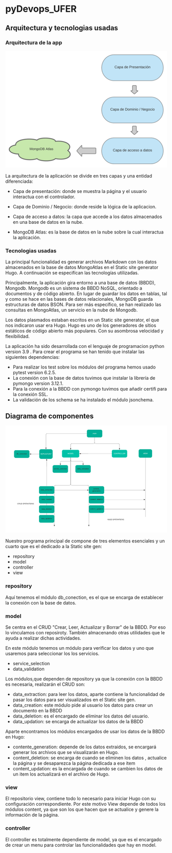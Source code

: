 # pyDevops_UFER

## Arquitectura y tecnologias usadas

### Arquitectura de la app

<img src="./readme_pictures/arquitectura_por_capas_pydevops.png">

La arquitectura de la aplicación se divide en tres capas y una entidad diferenciada:

- Capa de presentación: donde se muestra la página y el usuario interactua con el controlador.

- Capa de Dominio / Negocio: donde reside la lógica de la aplicacion.

- Capa de acceso a datos: la capa que accede a los datos almacenados en una base de datos en la nube.

- MongoDB Atlas: es la base de datos en la nube sobre la cual interactua la aplicación.

### Tecnologias usadas

La principal funcionalidad es generar archivos Markdown con los datos almacenados en la base de datos MongoAtlas en el Static site generator Hugo. A continuación se especifícan las tecnologías utilizadas.

Principalmente, la aplicación gira entorno a una base de datos (BBDD), Mongodb. Mongodb es un sistema de BBDD NoSQL, orientado a documentos y de código abierto. En lugar de guardar los datos en tablas, tal y como se hace en las bases de datos relacionales, MongoDB guarda estructuras de datos BSON. Para ser más específico, se han realizado las consultas en MongoAtlas, un servicio en la nube de Mongodb.

Los datos plasmados estaban escritos en un Static site generator, el que nos indicaron usar era Hugo. Hugo es uno de los generadores de sitios estáticos de código abierto más populares. Con su asombrosa velocidad y flexibilidad.

La aplicación ha sido desarrollada con el lenguaje de programacion python version 3.9 . Para crear el programa se han tenido que instalar las siguientes dependencias:
- Para realizar los test sobre los módulos del programa hemos usado pytest version 6.2.5.
- La conexión con la base de datos tuvimos que instalar la librería de pymongo version 3.12.1.
- Para la conexión a la BBDD con pymongo tuvimos que añadir certifi para la conexión SSL.
- La validación de los schema se ha instalado el módulo jsonchema.



## Diagrama de componentes

<img src="./readme_pictures/diagrama_componentes_pydevops.png">

Nuestro programa principal de compone de tres elementos esenciales y un cuarto que es el dedicado a  la Static site gen:
- repository
- model
- controller
- view

### repository

Aquí tenemos el módulo db_conection, es el que se encarga de establecer la conexión con la base de datos.

### model

Se centra en el CRUD "Crear, Leer, Actualizar y Borrar" de la BBDD. Por eso lo vinculamos con reposiroty. También almacenando otras utilidades que le ayuda a realizar dichas actividades. 

En este módulo tenemos un módulo para verificar los datos y uno que usaremos para seleccionar los los servicios.
- service_selection
- data_validation

Los módulos,que dependen de repository ya que la conexión con la BBDD es necesaria, realizarán el CRUD son:
- data_extraction: para leer los datos, aparte contiene la funcionalidad de pasar los datos para ser visualizados en el Static site gen.
- data_creation: este módulo pide al usuario los datos para crear un documento en la BBDD 
- data_deletion: es el encargado de eliminar los datos del usuario.
- data_updation: se encarga de actualizar los datos de la BBDD

Aparte encontramos los módulos encargados de usar los datos de la BBDD en Hugo:
- contente_generation: depende de los datos extraidos, se encargará generar los archivos que se visualizarán en Hugo. 
- content_deletion: se encarga de cuando se eliminen los datos , actualice la página y se desaparezca la página dedicada a ese item
- content_updation: es la encargada de cuando se cambien los datos de un item los actualizará en el archivo de Hugo.

### view 

El repositorio view, contiene todo lo necesario para iniciar Hugo con su configuración correspondiente. Por este motivo View depende de todos los módulos content, ya que son los que hacen que se actualice y genere la información de la página.

### controller 

El controller es totalmente dependiente de model, ya que es el encargado de crear un menu para controlar las funcionalidades que hay en model.


